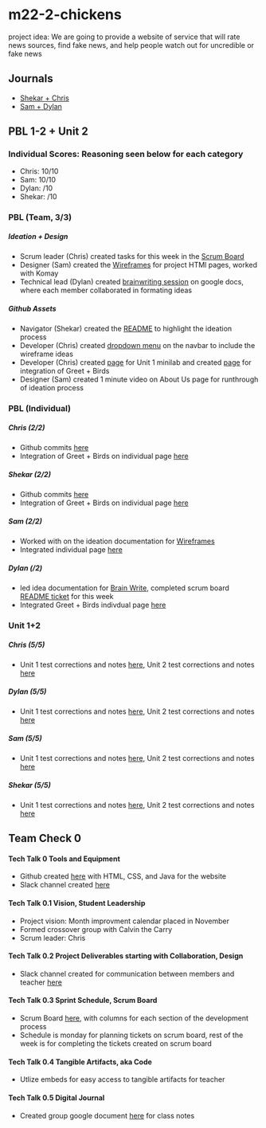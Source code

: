# m22-2-chickens
project idea: We are going to provide a website of service that will rate news sources, find fake news, and help people watch out for uncredible or fake news
## Journals
- [Shekar + Chris](https://docs.google.com/document/d/1lu7N6icRQ2mdnQk3K3PgXMYV9513hccZgVbMbaTcxqM/edit?usp=sharing)
- [Sam + Dylan](https://docs.google.com/document/d/1P2mfEML9sj1UFm86PVjEKkLhqKaHHdOsTLuppHwZbRw/edit)

## PBL 1-2 + Unit 2
### Individual Scores: Reasoning seen below for each category
- Chris: 10/10
- Sam: 10/10
- Dylan: /10
- Shekar: /10
### PBL (Team, 3/3)
##### Ideation + Design
- Scrum leader (Chris) created tasks for this week in the [Scrum Board](https://github.com/Chris-Ru/P2-Chickens/projects/1#column-15762957)
- Designer (Sam) created the [Wireframes]() for project HTMl pages, worked with Komay
- Technical lead (Dylan) created [brainwriting session](https://docs.google.com/document/d/1mYsjfVJ7MT8ZTlEXQbhimb51pX7E9zxpSdVgyFvfeAk/edit?usp=sharing) on google docs, where each member collaborated in formating ideas
##### Github Assets
- Navigator (Shekar) created the [README](https://github.com/Chris-Ru/P2-Chickens#readme) to highlight the ideation process
- Developer (Chris) created [dropdown menu](*) on the navbar to include the wireframe ideas
- Developer (Chris) created [page](*) for Unit 1 minilab and created [page](*) for integration of Greet + Birds
- Designer (Sam) created 1 minute video on About Us page for runthrough of ideation process
### PBL (Individual)
##### Chris (2/2)
- Github commits [here](https://github.com/Chris-Ru/P2-Chickens/commits/main)
- Integration of Greet + Birds on individual page [here](https://github.com/Chris-Ru/P2-Chickens/blob/main/src/main/java/com/example/sping_portfolio/individual/Chris.java)
##### Shekar (2/2)
- Github commits [here](*)
- Integration of Greet + Birds on individual page [here]()
##### Sam (2/2)
- Worked with  on the ideation documentation for [Wireframes]()
- Integrated individual page [here](*)
##### Dylan (/2)
- led idea documentation for [Brain Write](https://docs.google.com/document/d/1mYsjfVJ7MT8ZTlEXQbhimb51pX7E9zxpSdVgyFvfeAk/edit), completed scrum board [README ticket]() for this week
- Integrated Greet + Birds indivdual page [here]()
### Unit 1+2
##### Chris (5/5)
- Unit 1 test corrections and notes [here](https://docs.google.com/document/d/1lu7N6icRQ2mdnQk3K3PgXMYV9513hccZgVbMbaTcxqM/edit), Unit 2 test corrections and notes [here](https://docs.google.com/document/d/1lu7N6icRQ2mdnQk3K3PgXMYV9513hccZgVbMbaTcxqM/edit)
##### Dylan (5/5)
- Unit 1 test corrections and notes [here](), Unit 2 test corrections and notes [here](*)
##### Sam (5/5)
- Unit 1 test corrections and notes [here](), Unit 2 test corrections and notes [here](*)
##### Shekar (5/5)
- Unit 1 test corrections and notes [here](https://docs.google.com/document/d/1lu7N6icRQ2mdnQk3K3PgXMYV9513hccZgVbMbaTcxqM/edit), Unit 2 test corrections and notes [here](https://docs.google.com/document/d/1lu7N6icRQ2mdnQk3K3PgXMYV9513hccZgVbMbaTcxqM/edit)

## Team Check 0
#### Tech Talk 0 Tools and Equipment
- Github created [here](https://github.com/zenxha/m22-2-blackpink-but-specifically-Rose) with HTML, CSS, and Java for the website
- Slack channel created [here](https://app.slack.com/client/TRDESSQ3T/C02BND7QA9K)
#### Tech Talk 0.1 Vision, Student Leadership
- Project vision: Month improvment calendar placed in November
- Formed crossover group with Calvin the Carry
- Scrum leader: Chris
#### Tech Talk 0.2 Project Deliverables starting with Collaboration, Design
- Slack channel created for communication between members and teacher [here](https://app.slack.com/client/TRDESSQ3T/C02BND7QA9K)
#### Tech Talk 0.3 Sprint Schedule, Scrum Board
- Scrum Board [here](https://github.com/shekark642/p2_chickens_spring_portfolio/projects/5), with columns for each section of the development process
- Schedule is monday for planning tickets on scrum board, rest of the week is for completing the tickets created on scrum board
#### Tech Talk 0.4 Tangible Artifacts, aka Code
- Utlize embeds for easy access to tangible artifacts for teacher
#### Tech Talk 0.5 Digital Journal
- Created group google document [here](https://docs.google.com/document/d/1noRsxwbVg4w50bVpvR-yOKXv5uiyxQk3r0zaAEO_qEs/edit?usp=sharing) for class notes
